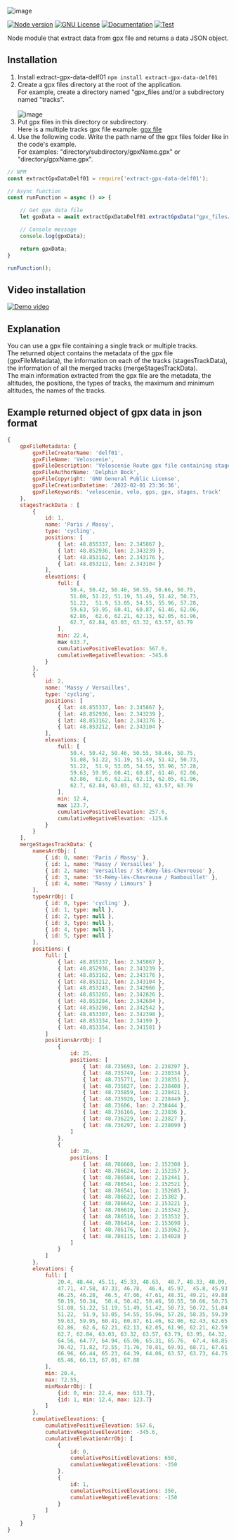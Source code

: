 ![image](./extract-gpx-data-delf01.jpg)

[![Node version](https://img.shields.io/badge/node->=14.18.0-orange.svg?style=for-the-badge)](https://nodejs.org/en/about/releases/)
[![GNU License](https://img.shields.io/badge/license-GNU-blue.svg?style=for-the-badge)](https://www.gnu.org/licenses/gpl-3.0.html)
[![Documentation](https://img.shields.io/badge/Documentation-github-yellow.svg?style=for-the-badge)](https://github.com/delphinbock/extract-gpx-data-delf01/blob/main/README.md)
[![Test](https://img.shields.io/badge/Test-Mocha-brightgreen.svg?style=for-the-badge)](https://mochajs.org/)

Node module that extract data from gpx file and returns a data JSON object.

## Installation
1. Install extract-gpx-data-delf01 `npm install extract-gpx-data-delf01`
2. Create a gpx files directory at the root of the application.<br />
For example, create a directory named "gpx_files and/or a subdirectory named "tracks".<br /><br />
![image](./demo1.jpg)<br />
3. Put gpx files in this directory or subdirectory.<br />
Here is a multiple tracks gpx file example: [gpx file](https://github.com/delphinbock/gpx_veloscenie/blob/main/veloscenie.gpx)<br />
4. Use the following code. Write the path name of the gpx files folder like in the code's example.<br />
For examples: "directory/subdirectory/gpxName.gpx" or "directory/gpxName.gpx".<br />
```javascript
// NPM
const extractGpxDataDelf01 = require('extract-gpx-data-delf01');

// Async function
const runFunction = async () => {

    // Get gpx data file
    let gpxData = await extractGpxDataDelf01.extractGpxData("gpx_files/tracks/veloscenie.gpx");

    // Console message
    console.log(gpxData);

    return gpxData;
}

runFunction();
```

## Video installation
[![Demo video](./youtube.jpg)](https://www.youtube.com/watch?v=DbIJi81ico4)

## Explanation

You can use a gpx file containing a single track or multiple tracks.<br />
The returned object contains the metadata of the gpx file (gpxFileMetadata), the information on each of the tracks (stagesTrackData), the information of all the merged tracks (mergeStagesTrackData).<br />
The main information extracted from the gpx file are the metadata, the altitudes, the positions, the types of tracks, the maximum and minimum altitudes, the names of the tracks.

## Example returned object of gpx data in json format

```javascript
{
    gpxFileMetadata: {
        gpxFileCreatorName: 'delf01',
        gpxFileName: 'Veloscenie',
        gpxFileDescription: 'Veloscenie Route gpx file containing stages',
        gpxFileAuthorName: 'Delphin Bock',
        gpxFileCopyright: 'GNU General Public License',
        gpxFileCreationDatetime: '2022-02-01 23:36:36',
        gpxFileKeywords: 'veloscenie, velo, gps, gpx, stages, track'
    },
    stagesTrackData : [
        {
            id: 1,
            name: 'Paris / Massy',
            type: 'cycling',
            positions: [
                { lat: 48.855337, lon: 2.345867 },
                { lat: 48.852936, lon: 2.343239 },
                { lat: 48.853162, lon: 2.343176 },
                { lat: 48.853212, lon: 2.343104 }
            ],
            elevations: {
                full: [
                    50.4, 50.42, 50.46, 50.55, 50.66, 50.75,
                    51.08, 51.22, 51.19, 51.49, 51.42, 50.73,
                    51.22,  51.9, 53.05, 54.55, 55.96, 57.28,
                    59.63, 59.95, 60.41, 60.87, 61.46, 62.06,
                    62.86,  62.6, 62.21, 62.13, 62.05, 61.96,
                    62.7, 62.84, 63.03, 63.32, 63.57, 63.79
                ],
                min: 22.4,
                max 633.7,
                cumulativePositiveElevation: 567.6,
                cumulativeNegativeElevation: -345.6
            }
        },
        {
            id: 2,
            name: 'Massy / Versailles',
            type: 'cycling',
            positions: [
                { lat: 48.855337, lon: 2.345867 },
                { lat: 48.852936, lon: 2.343239 },
                { lat: 48.853162, lon: 2.343176 },
                { lat: 48.853212, lon: 2.343104 }
            ],
            elevations: {
                full: [
                    50.4, 50.42, 50.46, 50.55, 50.66, 50.75,
                    51.08, 51.22, 51.19, 51.49, 51.42, 50.73,
                    51.22,  51.9, 53.05, 54.55, 55.96, 57.28,
                    59.63, 59.95, 60.41, 60.87, 61.46, 62.06,
                    62.86,  62.6, 62.21, 62.13, 62.05, 61.96,
                    62.7, 62.84, 63.03, 63.32, 63.57, 63.79
                ],
                min: 12.4,
                max 123.7,
                cumulativePositiveElevation: 257.6,
                cumulativeNegativeElevation: -125.6
            }
        }
    ],
    mergeStagesTrackData: {
        namesArrObj: [
            { id: 0, name: 'Paris / Massy' },
            { id: 1, name: 'Massy / Versailles' },
            { id: 2, name: 'Versailles / St-Rémy-lès-Chevreuse' },
            { id: 3, name: 'St-Rémy-lès-Chevreuse / Rambouillet' },
            { id: 4, name: 'Massy / Limours' }
        ],
        typeArrObj: [
            { id: 0, type: 'cycling' },
            { id: 1, type: null },
            { id: 2, type: null },
            { id: 3, type: null },
            { id: 4, type: null },
            { id: 5, type: null }
        ],
        positions: {
            full: [
                { lat: 48.855337, lon: 2.345867 },
                { lat: 48.852936, lon: 2.343239 },
                { lat: 48.853162, lon: 2.343176 },
                { lat: 48.853212, lon: 2.343104 },
                { lat: 48.853243, lon: 2.342966 },
                { lat: 48.853265, lon: 2.342826 },
                { lat: 48.853284, lon: 2.342684 },
                { lat: 48.853298, lon: 2.342542 },
                { lat: 48.853307, lon: 2.342398 },
                { lat: 48.853334, lon: 2.34199 },
                { lat: 48.853354, lon: 2.341581 }
            ]
            positionsArrObj: [
                {
                    id: 25,
                    positions: [
                        { lat: 48.735693, lon: 2.238397 },
                        { lat: 48.735749, lon: 2.238334 },
                        { lat: 48.735771, lon: 2.238351 },
                        { lat: 48.735827, lon: 2.238408 },
                        { lat: 48.735859, lon: 2.238421 },
                        { lat: 48.735926, lon: 2.238449 },
                        { lat: 48.73606, lon: 2.238444 },
                        { lat: 48.736166, lon: 2.23836 },
                        { lat: 48.736229, lon: 2.23827 },
                        { lat: 48.736297, lon: 2.238099 }
                    ]
                },
                {
                    id: 26,
                    positions: [
                        { lat: 48.786668, lon: 2.152308 },
                        { lat: 48.786624, lon: 2.152357 },
                        { lat: 48.786584, lon: 2.152441 },
                        { lat: 48.786541, lon: 2.152521 },
                        { lat: 48.786541, lon: 2.152685 },
                        { lat: 48.786622, lon: 2.15302 },
                        { lat: 48.786642, lon: 2.153221 },
                        { lat: 48.786619, lon: 2.153342 },
                        { lat: 48.786516, lon: 2.153532 },
                        { lat: 48.786414, lon: 2.153698 },
                        { lat: 48.786176, lon: 2.153962 },
                        { lat: 48.786115, lon: 2.154028 }
                    ]
                }
            ]
        },
        elevations: {
            full: [
                20.4, 48.44, 45.11, 45.33, 48.63,  48.7, 48.33, 48.09,
                47.71, 47.58, 47.33, 46.78,  46.4, 45.97,  45.8, 45.93,
                46.25, 46.28,  46.5, 47.06, 47.61, 48.31, 49.21, 49.88,
                50.19, 50.34,  50.4, 50.42, 50.46, 50.55, 50.66, 50.75,
                51.08, 51.22, 51.19, 51.49, 51.42, 50.73, 50.72, 51.04,
                51.22,  51.9, 53.05, 54.55, 55.96, 57.28, 58.35, 59.39,
                59.63, 59.95, 60.41, 60.87, 61.46, 62.06, 62.43, 62.65,
                62.86,  62.6, 62.21, 62.13, 62.05, 61.96, 62.21, 62.59,
                62.7, 62.84, 63.03, 63.32, 63.57, 63.79, 63.95, 64.32,
                64.56, 64.77, 64.94, 65.06, 65.31, 65.76,  67.4, 68.85,
                70.42, 71.82, 72.55, 71.76, 70.81, 69.91, 68.71, 67.61,
                66.96, 66.44, 65.23, 64.39, 64.06, 63.57, 63.73, 64.75,
                65.46, 66.13, 67.01, 67.88
            ],
            min: 20.4,
            max: 72.55,
            minMaxArrObj: [
                {id: 0, min: 22.4, max: 633.7},
                {id: 1, min: 12.4, max: 123.7}
            ]
        },
        cumulativeElevations: {
            cumulativePositiveElevation: 567.6,
            cumulativeNegativeElevation: -345.6,
            cumulativeElevationArrObj: [
                {
                    id: 0,
                    cumulativePositiveElevations: 650,
                    cumulativeNegativeElevations: -350
                },
                {
                    id: 1,
                    cumulativePositiveElevations: 350,
                    cumulativeNegativeElevations: -150
                }
            ]
        }
    }
}
```
